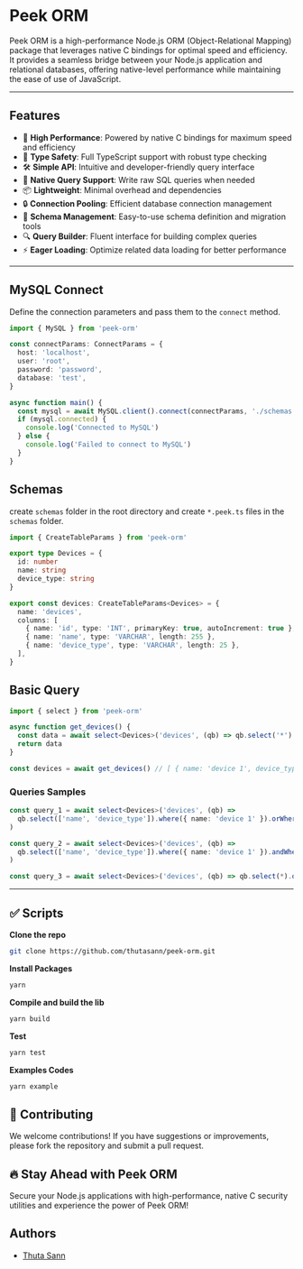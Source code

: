 # **Peek ORM**

Peek ORM is a high-performance Node.js ORM (Object-Relational Mapping) package that leverages native C bindings for optimal speed and efficiency. It provides a seamless bridge between your Node.js application and relational databases, offering native-level performance while maintaining the ease of use of JavaScript.

---

## Features

- 🚀 **High Performance**: Powered by native C bindings for maximum speed and efficiency
- 🔄 **Type Safety**: Full TypeScript support with robust type checking
- 🛠️ **Simple API**: Intuitive and developer-friendly query interface
- 🎯 **Native Query Support**: Write raw SQL queries when needed
- 📦 **Lightweight**: Minimal overhead and dependencies
- 🔒 **Connection Pooling**: Efficient database connection management
- 🎨 **Schema Management**: Easy-to-use schema definition and migration tools
- 🔍 **Query Builder**: Fluent interface for building complex queries
- ⚡ **Eager Loading**: Optimize related data loading for better performance

---

## MySQL Connect

Define the connection parameters and pass them to the `connect` method.

```ts
import { MySQL } from 'peek-orm'

const connectParams: ConnectParams = {
  host: 'localhost',
  user: 'root',
  password: 'password',
  database: 'test',
}

async function main() {
  const mysql = await MySQL.client().connect(connectParams, './schemas')
  if (mysql.connected) {
    console.log('Connected to MySQL')
  } else {
    console.log('Failed to connect to MySQL')
  }
}
```

## Schemas

create `schemas` folder in the root directory and create `*.peek.ts` files in the `schemas` folder.

```ts
import { CreateTableParams } from 'peek-orm'

export type Devices = {
  id: number
  name: string
  device_type: string
}

export const devices: CreateTableParams<Devices> = {
  name: 'devices',
  columns: [
    { name: 'id', type: 'INT', primaryKey: true, autoIncrement: true },
    { name: 'name', type: 'VARCHAR', length: 255 },
    { name: 'device_type', type: 'VARCHAR', length: 25 },
  ],
}
```

## Basic Query

```ts
import { select } from 'peek-orm'

async function get_devices() {
  const data = await select<Devices>('devices', (qb) => qb.select('*').where({ name: 'device 1' }))
  return data
}

const devices = await get_devices() // [ { name: 'device 1', device_type: 'laptop' } ]
```

### Queries Samples

```ts
const query_1 = await select<Devices>('devices', (qb) =>
  qb.select(['name', 'device_type']).where({ name: 'device 1' }).orWhere({ device_type: 'laptop' }),
)

const query_2 = await select<Devices>('devices', (qb) =>
  qb.select(['name', 'device_type']).where({ name: 'device 1' }).andWhere({ device_type: 'laptop', name: 'device 2' }),
)

const query_3 = await select<Devices>('devices', (qb) => qb.select(*).offset(1).limit(2))
```

---

## ✅ Scripts

**Clone the repo**

```bash
git clone https://github.com/thutasann/peek-orm.git
```

**Install Packages**

```bash
yarn
```

**Compile and build the lib**

```bash
yarn build
```

**Test**

```bash
yarn test
```

**Examples Codes**

```bash
yarn example
```

## 🤝 Contributing

We welcome contributions! If you have suggestions or improvements, please fork the repository and submit a pull request.

## 🔥 Stay Ahead with Peek ORM

Secure your Node.js applications with high-performance, native C security utilities and experience the power of Peek ORM!

## Authors

- [Thuta Sann](https://github.com/thutasann)
